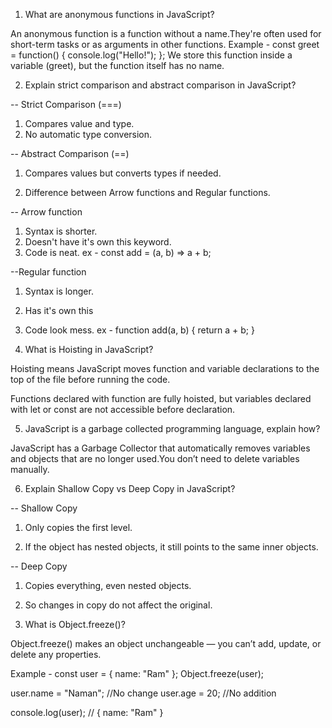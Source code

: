 1. What are anonymous functions in JavaScript?

An anonymous function is a function without a name.They're often used for short-term tasks or as arguments in other functions.
Example -
const greet = function() {
  console.log("Hello!");
};
We store this function inside a variable (greet), but the function itself has no name.

2. Explain strict comparison and abstract comparison in JavaScript?

-- Strict Comparison (===)

1. Compares value and type.
2. No automatic type conversion.

-- Abstract Comparison (==)

1. Compares values but converts types if needed.


3. Difference between Arrow functions and Regular functions.

-- Arrow function

1. Syntax is shorter.
2. Doesn't have it's own this keyword.
3. Code is neat.
ex - const add = (a, b) => a + b; 

--Regular function

1. Syntax is longer.
2. Has it's own this
3. Code look mess.
ex - function add(a, b) {
     return a + b;
     }

4. What is Hoisting in JavaScript?

Hoisting means JavaScript moves function and variable declarations to the top of the file before running the code.      

Functions declared with function are fully hoisted, but variables declared with let or const are not accessible before declaration.

5. JavaScript is a garbage collected programming language, explain how?

JavaScript has a Garbage Collector that automatically removes variables and objects that are no longer used.You don’t need to delete variables manually.

6. Explain Shallow Copy vs Deep Copy in JavaScript?

-- Shallow Copy 

1. Only copies the first level.

2. If the object has nested objects, it still points to the same inner objects.

-- Deep Copy

1. Copies everything, even nested objects.

2. So changes in copy do not affect the original.

7. What is Object.freeze()?

Object.freeze() makes an object unchangeable — you can’t add, update, or delete any properties.

Example - 
const user = { name: "Ram" };
Object.freeze(user);

user.name = "Naman";        //No change
user.age = 20;              //No addition

console.log(user);         // { name: "Ram" }
